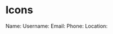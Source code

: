 # Icons

Name: <i class="fa-solid fa-id-card"></i>
Username: <i class="fa-solid fa-user-large"></i>
Email: <i class="fa-solid fa-at"></i>
Phone: <i class="fa-solid fa-phone"></i>
Location: <i class="fa-solid fa-location-dot"></i>
